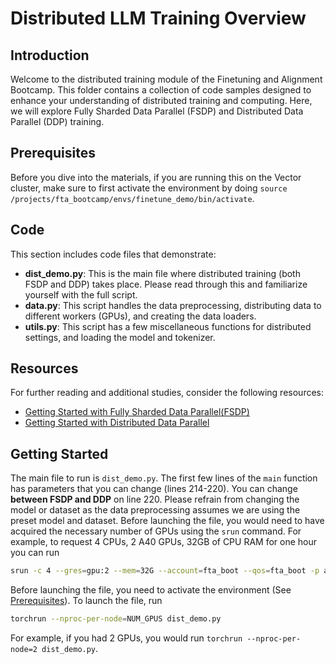 # Distributed LLM Training Overview

## Introduction
Welcome to the distributed training module of the Finetuning and Alignment Bootcamp. This folder contains a collection of code samples designed to enhance your understanding of distributed training and computing. Here, we will explore Fully Sharded Data Parallel (FSDP) and Distributed Data Parallel (DDP) training.

## Prerequisites
Before you dive into the materials, if you are running this on the Vector cluster, make sure to first activate the environment by doing `source /projects/fta_bootcamp/envs/finetune_demo/bin/activate`.

## Code
This section includes code files that demonstrate:
- **dist_demo.py**: This is the main file where distributed training (both FSDP and DDP) takes place. Please read through this and familiarize yourself with the full script.
- **data.py**: This script handles the data preprocessing, distributing data to different workers (GPUs), and creating the data loaders.
- **utils.py**: This script has a few miscellaneous functions for distributed settings, and loading the model and tokenizer.

## Resources
For further reading and additional studies, consider the following resources:
- [Getting Started with Fully Sharded Data Parallel(FSDP)](https://pytorch.org/tutorials/intermediate/FSDP_tutorial.html)
- [Getting Started with Distributed Data Parallel](https://pytorch.org/tutorials/intermediate/ddp_tutorial.html)

## Getting Started
The main file to run is `dist_demo.py`. The first few lines of the `main` function has parameters that you can change (lines 214-220). You can change **between FSDP and DDP** on line 220. Please refrain from changing the model or dataset as the data preprocessing assumes we are using the preset model and dataset. Before launching the file, you would need to have acquired the necessary number of GPUs using the `srun` command. For example, to request 4 CPUs, 2 A40 GPUs, 32GB of CPU RAM for one hour you can run
```bash
srun -c 4 --gres=gpu:2 --mem=32G --account=fta_boot --qos=fta_boot -p a40 --time=1:00:00 --pty bash
```

Before launching the file, you need to activate the environment (See [Prerequisites](#prerequisites)). To launch the file, run
```bash
torchrun --nproc-per-node=NUM_GPUS dist_demo.py
```
For example, if you had 2 GPUs, you would run `torchrun --nproc-per-node=2 dist_demo.py`.